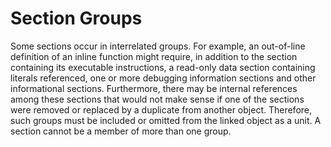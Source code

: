 # Section Groups

Some sections occur in interrelated groups. For example, an out-of-line definition of an inline function might require, in addition to the section containing its executable instructions, a read-only data section containing literals referenced, one or more debugging information sections and other informational sections. Furthermore, there may be internal references among these sections that would not make sense if one of the sections were removed or replaced by a duplicate from another object. Therefore, such groups must be included or omitted from the linked object as a unit. A section cannot be a member of more than one group.
